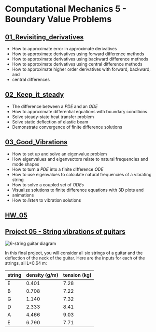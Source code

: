 # Computational Mechanics 5 - Boundary Value Problems


## [01_Revisiting_derivatives](./01_Revisiting_derivatives.md)

* How to approximate error in approximate derivatives
* How to approximate derivatives using forward difference methods
* How to approximate derivatives using backward difference methods
* How to approximate derivatives using central difference methods
* How to approximate higher order derivatives with forward, backward, and
* central differences

## [02_Keep_it_steady](02_Keep_it_steady.md)

* The difference between a _PDE_ and an _ODE_
* How to approximate differential equations with boundary conditions
* Solve steady-state heat transfer problem
* Solve static deflection of elastic beam
* Demonstrate convergence of finite difference solutions


## [03_Good_Vibrations](./03_Good_Vibrations.md)
* How to set up and solve an eigenvalue problem
* How eigenvalues and eigenvectors relate to natural frequencies and mode shapes
* How to turn a _PDE_ into a finite difference _ODE_
* How to use eigenvalues to calculate natural frequencies of a vibrating string
* How to solve a coupled set of _ODEs_ 
* Visualize solutions to finite difference equations with 3D plots and
* animations
* How to _listen_ to vibration solutions

## [HW_05](./HW_05.md)

## [Project 05 - String vibrations of guitars](../projects/05-BVPs_project.md)

![6-string guitar diagram](../images/guitar.png)

In this final project, you will consider all six strings of a guitar and the deflection of the neck of the guitar. Here are the inputs for each of the strings, all L=0.64 m:

|string|density (g/m)|tension (kg)|
|---|---|---|
|E|0.401|7.28|
|B|0.708|7.22|
|G|1.140|7.32|
|D|2.333|8.41|
|A|4.466|9.03|
|E|6.790|7.71|
